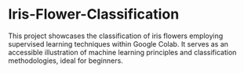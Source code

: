# Iris-Flower-Classification
This project showcases the classification of iris flowers employing supervised learning techniques within Google Colab. It serves as an accessible illustration of machine learning principles and classification methodologies, ideal for beginners.
